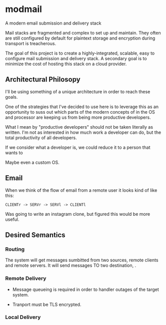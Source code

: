# modmail
A modern email submission and delivery stack

Mail stacks are fragmented and complex to set up and maintain.
They often are still configured by default for plaintext storage and encryption during transport is treacherous.

The goal of this project is to create a highly-integrated, scalable, easy to configure mail submission and delivery stack.
A secondary goal is to minimize the cost of hosting this stack on a cloud provider.

## Architectural Philosopy

I'll be using something of a unique architecture in order to reach these goals.

One of the strategies that I've decided to use here is to leverage this as an opportunity to suss out which parts of the modern concepts of in the OS and processor are keeping us from being more productive developers.

What I mean by "productive developers" should not be taken literally as written.
I'm not as interested in how much work a developer can do, but the total productivity of all developers.

If we consider what a developer is, we could reduce it to a person that wants to 

Maybe even a custom OS.

## Email

When we think of the flow of email from a remote user it looks kind of like this:

```
CLIENTr -> SERVr -> SERVl -> CLIENTl

```

Was going to write an instagram clone, but figured this would be more useful.

## Desired Semantics

### Routing

The system will get messages sumbitted from two sources, remote clients and remote servers.
It will send messages TO two destination, .


### Remote Delivery

- Message queueing is required in order to handler outages of the target system.

- Tranport must be TLS encrypted.

### Local Delivery

